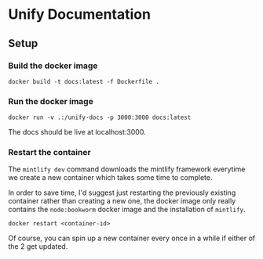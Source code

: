 # Unify Documentation

## Setup

### Build the docker image

```
docker build -t docs:latest -f Dockerfile .
```

### Run the docker image

```
docker run -v .:/unify-docs -p 3000:3000 docs:latest
```

The docs should be live at localhost:3000.

### Restart the container

The `mintlify dev` command downloads the mintlify framework everytime we create a new container which takes some time to complete.

In order to save time, I'd suggest just restarting the previously existing container rather than creating a new one, the docker image only really contains the `node:bookworm` docker image and the installation of `mintlify`.

```
docker restart <container-id>
```

Of course, you can spin up a new container every once in a while if either of the 2 get updated.

